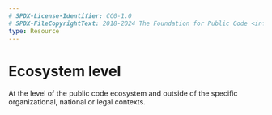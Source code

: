 ```yaml
---
# SPDX-License-Identifier: CC0-1.0
# SPDX-FileCopyrightText: 2018-2024 The Foundation for Public Code <info@publiccode.net>
type: Resource
---
```


# Ecosystem level

At the level of the public code ecosystem and outside of the specific organizational, national or legal contexts.
